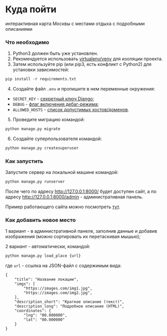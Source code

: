 # Куда пойти
интерактивная карта Москвы с местами отдыха с подробными описаниями

### Что необходимо
1. Python3 должен быть уже установлен. 
2. Рекомендуется использовать [virtualenv/venv](https://docs.python.org/3/library/venv.html) для изоляции проекта.
4. Затем используйте pip (или pip3, есть конфликт с Python2) для установки зависимостей:
```python
pip install -r requirements.txt
```
4. Создайте файл `.env` и пропишите в нем переменные окружения:
- `SECRET_KEY` - [секретный ключ Django](https://docs.djangoproject.com/en/4.0/ref/settings/#secret-key);
- `DEBUG` - [флаг включения дебаг-режима](https://docs.djangoproject.com/en/4.0/ref/settings/#debug);
- `ALLOWED_HOSTS` - [список допустимых хостов/доменов](https://docs.djangoproject.com/en/4.0/ref/settings/#allowed-hosts).
5. Проведите миграцию командой: 
```python
python manage.py migrate
```
6. Cоздайте суперпользователя командой:
```python
python manage.py createsuperuser
```
### Как запустить
Запустите сервер на локальной машине командой:
```python
python manage.py runserver
```
После чего по адресу http://127.0.0.1:8000/ будет доступен сайт, а по адресу http://127.0.0.1:8000/admin - административная панель.

Пример работающего сайта можно посмотреть [тут](https://949027.pythonanywhere.com/).
### Как добавить новое место
1 вариант - в административной панеле, заполнив данные и добавив изображения (можно сортировать их перетаскивая мышью);

2 вариант - автоматически, командой:
```python
python manage.py load_place {url}
``` 
где `url` - ссылка на JSON-файл с содержимым вида:
```
{
    "title": "Название локации",
    "imgs": [
        "https://images.com/img1.jpg",
        "https://images.com/img2.jpg",
    ],
    "description_short": "Краткое описание (текст)",
    "description_long": "Подробное описание (HTML)",
    "coordinates": {
        "lng": "00.000000",        
        "lat": "00.000000"
    }
}
```
